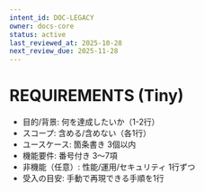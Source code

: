 ```yaml
---
intent_id: DOC-LEGACY
owner: docs-core
status: active
last_reviewed_at: 2025-10-28
next_review_due: 2025-11-28
---
```


# REQUIREMENTS (Tiny)

- 目的/背景: 何を達成したいか（1-2行）
- スコープ: 含める/含めない（各1行）
- ユースケース: 箇条書き 3個以内
- 機能要件: 番号付き 3〜7項
- 非機能（任意）: 性能/運用/セキュリティ 1行ずつ
- 受入の目安: 手動で再現できる手順を1行
